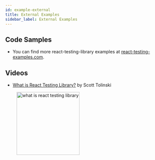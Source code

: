 ```yaml
---
id: example-external
title: External Examples
sidebar_label: External Examples
---
```


## Code Samples

- You can find more react-testing-library examples at
  [react-testing-examples.com](https://react-testing-examples.com/jest-rtl/).

## Videos

- [What is React Testing Library?](https://youtu.be/JKOwJUM4_RM) by Scott
  Tolinski

<a href="https://youtu.be/JKOwJUM4_RM">
  <img width="200px" alt="what is react testing library" src='https://img.youtube.com/vi/JKOwJUM4_RM/0.jpg' style="margin-left: 36px" />
</a>
